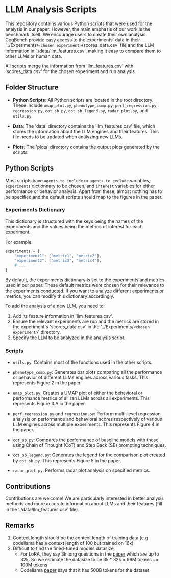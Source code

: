 # LLM Analysis Scripts

This repository contains various Python scripts that were used for the analysis in our paper. However, the main emphasis of our work is the benchmark itself. We encourage users to create their own analysis. CogBench provide easy access to the experiments' data in their '../Experiments/`<chosen experiment>`/scores_data.csv' file and the LLM information in './data/llm_features.csv', making it easy to compare them to other LLMs or human data.

All scripts merge the information from 'llm_features.csv' with 'scores_data.csv' for the chosen experiment and run analysis.

## Folder Structure

- **Python Scripts**: All Python scripts are located in the root directory. These include `umap_plot.py`, `phenotype_comp.py`, `perf_regression.py`, `regression.py`, `cot_sb.py`, `cot_sb_legend.py`, `radar_plot.py`, and `utils.py`.

- **Data**: The 'data' directory contains the 'llm_features.csv' file, which stores the information about the LLM engines and their features. This file needs to be updated when analyzing new LLMs.

- **Plots**: The 'plots' directory contains the output plots generated by the scripts.

## Python Scripts

Most scripts have `agents_to_include` or `agents_to_exclude` variables, `experiments` dictionnary to be chosen, and `interest` variables for either performance or behavior analysis. Apart from these, almost nothing has to be specified and the default scripts should map to the figures in the paper.

### Experiments Dictionary

This dictionary is structured with the keys being the names of the experiments and the values being the metrics of interest for each experiment.

For example:

```python
experiments = {
    "experiment1": ["metric1", "metric2"],
    "experiment2": ["metric3", "metric4"],
    # ...
}

```
By default, the experiments dictionary is set to the experiments and metrics used in our paper. These default metrics were chosen for their relevance to the experiments conducted. If you want to analyze different experiments or metrics, you can modify this dictionary accordingly. 


To add the analysis of a new LLM, you need to:

1. Add its feature information in 'llm_features.csv'.
2. Ensure the relevant experiments are run and the metrics are stored in the experiment's 'scores_data.csv' in the '../Experiments/`<chosen experiment>`' directory.
3. Specify the LLM to be analyzed in the analysis script.

### Scripts
- `utils.py`: Contains most of the functions used in the other scripts.

- `phenotype_comp.py`: Generates bar plots comparing all the performance or behavior of different LLMs engines across various tasks. This represents Figure 2 in the paper. 

- `umap_plot.py`: Creates a UMAP plot of either the behavioral or performance metrics of all ran LLMs across all experiments. This represents Figure 3.A in the paper. 

- `perf_regression.py` and `regression.py`: Perform multi-level regression analysis on performance and behavioral scores respectively of various LLM engines across multiple experiments. This represents Figure 4 in the paper.

- `cot_sb.py`: Compares the performance of baseline models with those using Chain of Thought (CoT) and Step Back (SB) prompting techniques.
- `cot_sb_legend.py`: Generates the legend for the comparison plot created by `cot_sb.py`. This represents Figure 5 in the paper.

- `radar_plot.py`: Performs radar plot analysis on specified metrics.

## Contributions

Contributions are welcome! We are particularly interested in better analysis methods and more accurate information about LLMs and their features (fill in the './data/llm_features.csv' file).

## Remarks

1. Context length should be the context length of training data (e.g codellama has a context length of 100 but trained on 16k)
2. Difficult to find the fined-tuned models datasize. 
    - For LoRA, they say 3k long questions in the [paper](https://arxiv.org/pdf/2309.12307.pdf) which are up to 32k. So we estimate the datasize to be 3k * 32k = 96M tokens ~= 100M tokens
    - Codellama [paper](https://arxiv.org/pdf/2308.12950.pdf) says that it has 500B tokens for the dataset